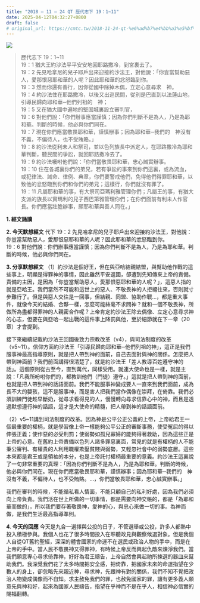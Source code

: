 ```yaml
---
title: "2018 – 11 – 24 QT 歷代志下 19：1~11"
date: 2025-04-12T04:32:27+0800
draft: false
# original_url: https://cmtc.tw/2018-11-24-qt-%e6%ad%b7%e4%bb%a3%e5%bf%97%e4%b8%8b-19%ef%bc%9a111
---
```


![](/images/qt.jpg)
> 歷代志下 19：1\~11  
> 19：1 猶大王約沙法平平安安地回耶路撒冷，到宮裏去了。  
> 19：2 先見哈拿尼的兒子耶戶出來迎接約沙法王，對他說：「你豈當幫助惡人，愛那恨惡耶和華的人呢？因此耶和華的忿怒臨到你。  
> 19：3 然而你還有善行，因你從國中除掉木偶，立定心意尋求　神。  
> 19：4 約沙法住在耶路撒冷，以後又出巡民間，從別是巴直到以法蓮山地，引導民歸向耶和華─他們列祖的　神；  
> 19：5 又在猶大國中遍地的堅固城裏設立審判官，  
> 19：6 對他們說：「你們辦事應當謹慎；因為你們判斷不是為人，乃是為耶和華。判斷的時候，他必與你們同在。  
> 19：7 現在你們應當敬畏耶和華，謹慎辦事；因為耶和華─我們的　神沒有不義，不偏待人，也不受賄賂。」  
> 19：8 約沙法從利未人和祭司，並以色列族長中派定人，在耶路撒冷為耶和華判斷，聽民間的爭訟，就回耶路撒冷去了。  
> 19：9 約沙法囑咐他們說：「你們當敬畏耶和華，忠心誠實辦事。  
> 19：10 住在各城裏你們的弟兄，若有爭訟的事來到你們這裏，或為流血，或犯律法、誡命、律例、典章，你們要警戒他們，免得他們得罪耶和華，以致他的忿怒臨到你們和你們的弟兄；這樣行，你們就沒有罪了。  
> 19：11 凡屬耶和華的事，有大祭司亞瑪利雅管理你們；凡屬王的事，有猶大支派的族長以實瑪利的兒子西巴第雅管理你們；在你們面前有利未人作官長。你們應當壯膽辦事，願耶和華與善人同在。」

**1. 經文誦讀**

**2.  今天默想經文**
代下 19：2 先見哈拿尼的兒子耶戶出來迎接約沙法王，對他說：你豈當幫助惡人，愛那恨惡耶和華的人呢？因此耶和華的忿怒臨到你。  
19：6 對他們說：你們辦事應當謹慎；因為你們判斷不是為人，乃是為耶和華。判斷的時候，他必與你們同在。

**3. 分享默想經文**
（1）約沙法是個好王，但在與亞哈結親結盟，與幫助他作戰的這些事上，明顯是得罪神的事情，因此雖然平安返國，卻遭到先知傳來上帝的責備。責備的主因，是因為「你豈當幫助惡人，愛那恨惡耶和華的人呢？」，這惡人指的就是亞哈王。我們當然不可能和這世上的惡人、不敬畏神的人拒絕往來，否則就寸步難行了。但是與惡人交往是一回事，但結親、同盟、協助作戰…，都是重大事件，就像今天的結婚、合夥一樣，怎麼可能絲毫不求問神？就和一個不敬畏神，所做所為盡都得罪神的人親密合作呢？上帝肯定約沙法王除去偶像、立定心意尋求神的心志，但要在與亞哈一起出戰的這件事上降罰與他，至於細節就在下一章（20章）才會提到。

接下來繼續記載約沙法王回國後致力宗教改革（v4），與司法制度的改革（v5\~11）。信仰方面約沙法王「引導民歸向耶和華─他們列祖的神」，這正是我們服事神最高指導原則，就是把人帶到神的面前，自己去面對與神的關係。怎麼把人帶到神面前？我們前面講得很清楚了，就是約沙法王「差人教導百姓遵守神的話」。這個原則從古至今，直到萬代，同樣受用。就連大使命也是一樣，就是主說：「凡我所吩咐你們的，都教訓他們（門徒）遵守。」這就是把人帶到神的面前，也就是把人帶到神的話語面前。我們不能服事神變成要人一直來到我們面前，成為長不大的嬰孩，這不是服事神，而是害人把我們當作偶像在崇拜，在倚靠。我們必須訓練門徒趁早斷奶，從尋求看得見的人，慢慢轉向尋求信靠心中的神，而且是透過默想遵行神的話語，這才是大使命的精髓，把人帶到神的話語面前。

（2）v5\~11講到司法制度的改革。因為神是公平公正公義的上帝，上帝給君王一個最重要的權柄，就是學習像上帝一樣能夠公平公正的審斷事務，使受冤屈的得以伸張正義；使作惡的必受刑罰；使弱勢如孤兒寡婦的能夠得著救助，因為這些正是上帝的心意。在舊約上帝責備以色列人諸多罪惡裏面，常見的就是有權柄的人不能秉公審判、有權貴的人利用職權欺壓貧賤與弱勢，又輕忽社會中的弱勢底層。這些本來都是君王或是領袖的本分，也是上帝託付權柄最重要的意義。約沙法王這裏說了一句非常重要的真理：「因為你們判斷不是為人，乃是為耶和華。判斷的時候，他必與你們同在。現在你們應當敬畏耶和華，謹慎辦事；因為耶和華─我們的　神沒有不義，不偏待人，也不受賄賂。…，你們當敬畏耶和華，忠心誠實辦事。」

我們在審判的時候，不能循私看人情面，不能只顧自己的私利好處，因為我們必須向上帝負責。我們活在世上所做的一切事情，都是需要向神交帳的，都是「為耶和華而做的」，所以我們要存著敬畏神，愛神的心，與忠心來做一切的事。為神而做，是我們生活最高指導準則。

**4. 今天的回應**
今天是九合一選擇與公投的日子，不管選舉或公投，許多人都熱中投入積極參與。我個人也花了很多時間投入在聆聽政見與觀察候選對象。但是我個人自從QT舊約聖經，深深的體會國家的命運不在選民或政治人物的手中，而是在上帝的手中。當人民不敬畏神又得罪神，有時候上帝反而興起仇敵來煉淨我們。當我們願意專心尋求倚靠神，好好為君王禱告，上帝自然會興起祂所揀選的器皿來幫助我們。我深覺我們花了太多時間把安全感，把倚靠，把國家未來的命運指望在少數人的身上，卻忽略先來親近神，尋求神，先跟神有對的關係，我們不知不覺把政治人物變成偶像而不自知。求主赦免我們的罪，也赦免國家的罪，讓有更多義人願意先與神和好，起來為國家人民禱告，指望在乎神而不是在乎人，相信神必信實的賜福翻轉。
